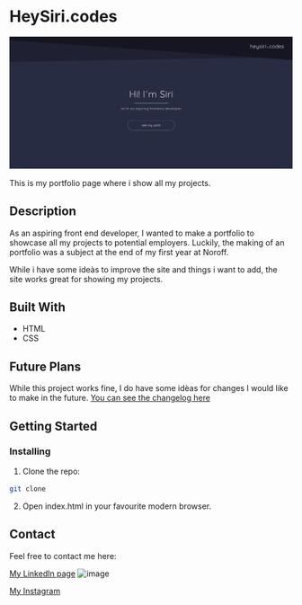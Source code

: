 # HeySiri.codes

![image](https://github.com/SiriHoyas/HeySiri.codes/blob/main/resources/portfolio-screenshot.png)

This is my portfolio page where i show all my projects. 

## Description

As an aspiring front end developer, I wanted to make a portfolio to showcase all my projects to potential employers. Luckily, the making of an portfolio was a subject at the end of my first year at Noroff. 

While i have some ideàs to improve the site and things i want to add, the site works great for showing my projects. 

## Built With

- HTML
- CSS

## Future Plans

While this project works fine, I do have some idèas for changes I would like to make in the future. 
[You can see the changelog here](https://github.com/SiriHoyas/HeySiri.codes/blob/main/CHANGELOG.md)

## Getting Started

### Installing

1. Clone the repo:

```bash
git clone 
```

2. Open index.html in your favourite modern browser.


## Contact


Feel free to contact me here:

[My LinkedIn page](https://www.linkedin.com/in/siri-h%C3%B8y%C3%A5s-2bb74b1a2/)
![image](https://cdn-icons.flaticon.com/png/512/2504/premium/2504918.png?token=exp=1654636836~hmac=0dbfc0530295b50f071b0f726ba3ea43)

[My Instagram](https://www.instagram.com/sirihoyas/)
